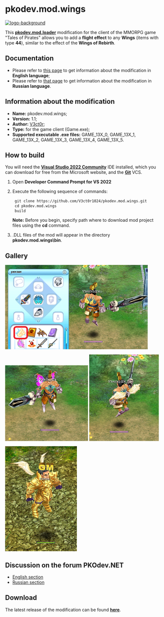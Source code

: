 # pkodev.mod.wings

[![logo-background](https://user-images.githubusercontent.com/3164064/163711104-29410e0d-3c86-411a-9319-9ffeaa62abb8.png)](http://pkodev.net "PKOdev.NET")

This [**pkodev.mod.loader**](https://github.com/V3ct0r1024/pkodev.mod.loader) modification for the client of the MMORPG game "Tales of Pirates" allows you to add a **flight effect** to any **Wings** (items with type **44**), similar to the effect of the **Wings of Rebirth**.

## Documentation

- Please refer to [this page](https://github.com/V3ct0r1024/pkodev.mod.wings/blob/master/doc/pkodev.mod.wings.doc.en.md) to get information about the modification in **English language**;
- Please refer to [that page](https://github.com/V3ct0r1024/pkodev.mod.wings/blob/master/doc/pkodev.mod.wings.doc.ru.md) to get information about the modification in **Russian language**.

## Information about the modification

- **Name:** pkodev.mod.wings;
- **Version:** 1.1;
- **Author:** [V3ct0r](https://github.com/V3ct0r1024);
- **Type:** for the game client (Game.exe);
- **Supported executable .exe files:** GAME_13X_0, GAME_13X_1, GAME_13X_2, GAME_13X_3, GAME_13X_4, GAME_13X_5.

## How to build

You will need the [**Visual Studio 2022 Community**](https://visualstudio.microsoft.com/vs/community/) IDE installed, which you can download for free from the Microsoft website, and the [**Git**](https://git-scm.com/) VCS.

1. Open **Developer Command Prompt for VS 2022**
2. Execute the following sequence of commands:

	
		git clone https://github.com/V3ct0r1024/pkodev.mod.wings.git
		cd pkodev.mod.wings
		build
	**Note:** Before you begin, specify path where to download mod project files using the **cd** command.
       
3. .DLL files of the mod will appear in the directory **pkodev.mod.wings\bin**.

## Gallery

![Image 1](https://raw.githubusercontent.com/V3ct0r1024/pkodev.mod.wings/master/img/0.png)

![Image 2](https://raw.githubusercontent.com/V3ct0r1024/pkodev.mod.wings/master/img/1.png)
![Image 3](https://raw.githubusercontent.com/V3ct0r1024/pkodev.mod.wings/master/img/2.png)

![Image 4](https://raw.githubusercontent.com/V3ct0r1024/pkodev.mod.wings/master/img/3.png)


## Discussion on the forum PKOdev.NET

- [English section](https://pkodev.net/topic/6008-flying-effect-for-wings/)
- [Russian section](https://pkodev.net/topic/6006-%D1%8D%D1%84%D1%84%D0%B5%D0%BA%D1%82-%D0%BF%D0%BE%D0%BB%D0%B5%D1%82%D0%B0-%D0%B4%D0%BB%D1%8F-%D0%BA%D1%80%D1%8B%D0%BB%D1%8C%D0%B5%D0%B2/)

## Download

The latest release of the modification can be found **[here](https://github.com/V3ct0r1024/pkodev.mod.wings/releases/)**.
